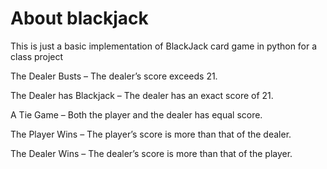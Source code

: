 # About blackjack
This is just a basic implementation of BlackJack card game in python for a class project

The Dealer Busts – The dealer’s score exceeds 21.

The Dealer has Blackjack – The dealer has an exact score of 21.

A Tie Game – Both the player and the dealer has equal score.

The Player Wins – The player’s score is more than that of the dealer.

The Dealer Wins – The dealer’s score is more than that of the player.
